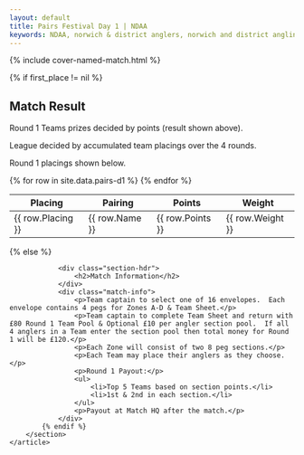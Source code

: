 ```yaml
---
layout: default
title: Pairs Festival Day 1 | NDAA
keywords: NDAA, norwich & district anglers, norwich and district angling, norwich & district, matches, fishing match, match list, match calendar, match listing, ndaa pairs festival 2021, ,2021 ndaa pairs festival, ndaa pairs festival day 1, ndaa pairs festival 1
---
```


{% include cover-named-match.html %}

<main class="wrapper wrapper--padding wrapper--min-height">
    <article id="Information">
        <section>
            {% if first_place != nil %}
                <div class="section-hdr">
                    <h2>Match Result</h2>
                </div>
                <div class="match-info">
                    <p>Round 1 Teams prizes decided by points (result shown above).</p>
                    <p>League decided by accumulated team placings over the 4 rounds.</p>
                    <p>Round 1 placings shown below.</p>
                </div>
                <div class="table-container">
                    <table class="match-result">
                        <thead>
                            <tr>
                                <th>Placing</th>
                                <th>Pairing</th>
                                <th>Points</th>
                                <th>Weight</th>
                            </tr>
                        </thead>
                        <tbody>
                            {% for row in site.data.pairs-d1 %}
                            <tr>
                                <td class="td--center" data-heading="Placing">{{ row.Placing }}</td>
                                <td data-heading="Pairing">{{ row.Name }}</td>
                                <td class="td--center" data-heading="Points">{{ row.Points }}</td>
                                <td class="td--right" data-heading="Weight">{{ row.Weight }}</td>
                            </tr>
                            {% endfor %}
                        </tbody>
                    </table>
                </div>
            {% else %}

                <div class="section-hdr">
                    <h2>Match Information</h2>
                </div>
                <div class="match-info">
                    <p>Team captain to select one of 16 envelopes.  Each envelope contains 4 pegs for Zones A-D & Team Sheet.</p>
                    <p>Team captain to complete Team Sheet and return with £80 Round 1 Team Pool & Optional £10 per angler section pool.  If all 4 anglers in a Team enter the section pool then total money for Round 1 will be £120.</p>
                    <p>Each Zone will consist of two 8 peg sections.</p>
                    <p>Each Team may place their anglers as they choose.</p>
                    <p>Round 1 Payout:</p>
                    <ul>
                        <li>Top 5 Teams based on section points.</li>
                        <li>1st & 2nd in each section.</li>
                    </ul>
                    <p>Payout at Match HQ after the match.</p>
                </div>
            {% endif %}
        </section>
    </article>

</main>
